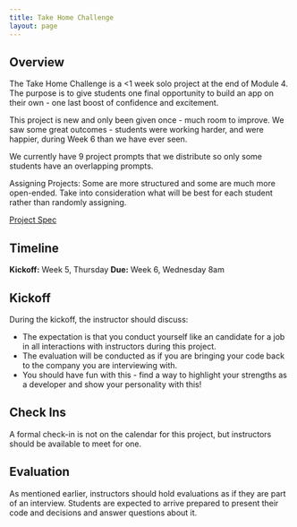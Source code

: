 ```yaml
---
title: Take Home Challenge
layout: page
---
```


## Overview

The Take Home Challenge is a <1 week solo project at the end of Module 4. The purpose is to give students one final opportunity to build an app on their own - one last boost of confidence and excitement.

This project is new and only been given once - much room to improve. We saw some great outcomes - students were working harder, and were happier, during Week 6 than we have ever seen.

We currently have 9 project prompts that we distribute so only some students have an overlapping prompts.

Assigning Projects: Some are more structured and some are much more open-ended. Take into consideration what will be best for each student rather than randomly assigning.

[Project Spec](http://backend.turing.io/module4/projects/take_home_challenge/take_home_challenge_spec)

## Timeline

**Kickoff:** Week 5, Thursday
**Due:** Week 6, Wednesday 8am

## Kickoff

During the kickoff, the instructor should discuss:
* The expectation is that you conduct yourself like an candidate for a job in all interactions with instructors during this project.
* The evaluation will be conducted as if you are bringing your code back to the company you are interviewing with.
* You should have fun with this - find a way to highlight your strengths as a developer and show your personality with this!

## Check Ins

A formal check-in is not on the calendar for this project, but instructors should be available to meet for one.

## Evaluation

As mentioned earlier, instructors should hold evaluations as if they are part of an interview. Students are expected to arrive prepared to present their code and decisions and answer questions about it. 
